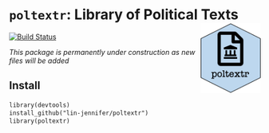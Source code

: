 # `poltextr`: Library of Political Texts <img src="man/figures/poltextr.png" align="right" width=120 />


[![Build Status](https://travis-ci.org/lin-jennifer/poltextr.svg?branch=master)](https://travis-ci.org/lin-jennifer/poltextr)

*This package is permanently under construction as new files will be added*



## Install

```
library(devtools)
install_github("lin-jennifer/poltextr")
library(poltextr)
```


